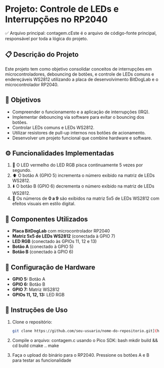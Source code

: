 # Projeto: Controle de LEDs e Interrupções no RP2040

✅ Arquivo principal: contagem.cEste é o arquivo de código-fonte principal, responsável por toda a lógica do projeto.

## 📋 Descrição do Projeto
Este projeto tem como objetivo consolidar conceitos de interrupções em microcontroladores, debouncing de botões, e controle de LEDs comuns e endereçáveis WS2812 utilizando a placa de desenvolvimento BitDogLab e o microcontrolador RP2040.

## 🎯 Objetivos
- Compreender o funcionamento e a aplicação de interrupções (IRQ).
- Implementar debouncing via software para evitar o bouncing dos botões.
- Controlar LEDs comuns e LEDs WS2812.
- Utilizar resistores de pull-up internos nos botões de acionamento.
- Desenvolver um projeto funcional que combine hardware e software.

## ⚙️ Funcionalidades Implementadas
1. 🔴 O LED vermelho do LED RGB pisca continuamente 5 vezes por segundo.  
2. ⬆️ O botão A (GPIO 5) incrementa o número exibido na matriz de LEDs WS2812.  
3. ⬇️ O botão B (GPIO 6) decrementa o número exibido na matriz de LEDs WS2812.  
4. 🔢 Os números de **0 a 9** são exibidos na matriz 5x5 de LEDs WS2812 com efeitos visuais em estilo digital.  

## 🧰 Componentes Utilizados
- **Placa BitDogLab** com microcontrolador RP2040  
- **Matriz 5x5 de LEDs WS2812** (conectada à GPIO 7)  
- **LED RGB** (conectado às GPIOs 11, 12 e 13)  
- **Botão A** (conectado à GPIO 5)  
- **Botão B** (conectado à GPIO 6)  

## 📡 Configuração de Hardware
- **GPIO 5:** Botão A  
- **GPIO 6:** Botão B  
- **GPIO 7:** Matriz WS2812  
- **GPIOs 11, 12, 13:** LED RGB  

## 📝 Instruções de Uso
1. Clone o repositório:
   ```bash
   git clone https://github.com/seu-usuario/nome-do-repositorio.git](https://github.com/Davileao10/Contagem)

2. Compile o arquivo: contagem.c usando o Pico SDK:
bash
mkdir build && cd build
cmake ..
make

3. Faça o upload do binário para o RP2040.
Pressione os botões A e B para testar as funcionalidade
